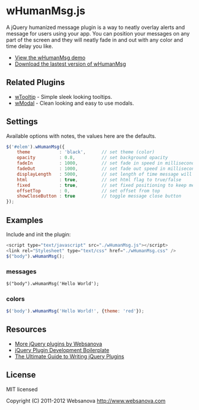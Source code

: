 # wHumanMsg.js

A jQuery humanized message plugin is a way to neatly overlay alerts and message for users using your app.  You can position your messages on any part of the screen and they will neatly fade in and out with any color and time delay you like.

* [View the wHumanMsg demo](http://whumanmsg.websanova.com)
* [Download the lastest version of wHumanMsg](https://github.com/websanova/wHumanMsg/tags)


## Related Plugins

* [wTooltip](http://wtooltip.websanova.com) - Simple sleek looking tooltips.
* [wModal](http://wmodal.websanova.com) - Clean looking and easy to use modals.


## Settings

Available options with notes, the values here are the defaults.

```javascript
$('#elem').wHumanMsg({
    theme           : 'black',      // set theme (color)
    opacity         : 0.8,          // set background opacity
    fadeIn          : 1000,         // set fade in speed in milliseconds
    fadeOut         : 1000,         // set fade out speed in milliseconds
    displayLength   : 5000,         // set length of time message will stay before fadeOut in milliseconds
    html            : true,         // set html flag to true/false
    fixed           : true,         // set fixed positioning to keep message at top of screen even when scrolling
    offsetTop       : 0,            // set offset from top
    showCloseButton : true          // toggle message close button
});
```

## Examples

Include and init the plugin:

```js
<script type="text/javascript" src="./wHumanMsg.js"></script>
<link rel="Stylesheet" type="text/css" href="./wHumanMsg.css" />
$("body").wHumanMsg();
```

### messages

```html
$("body").wHumanMsg('Hello World');
```

### colors

```js
$('body').wHumanMsg('Hello World!', {theme: 'red'});
```


## Resources

* [More jQuery plugins by Websanova](http://websanova.com/plugins)
* [jQuery Plugin Development Boilerplate](http://www.websanova.com/tutorials/jquery/jquery-plugin-development-boilerplate)
* [The Ultimate Guide to Writing jQuery Plugins](http://www.websanova.com/tutorials/jquery/the-ultimate-guide-to-writing-jquery-plugins)


## License

MIT licensed

Copyright (C) 2011-2012 Websanova http://www.websanova.com